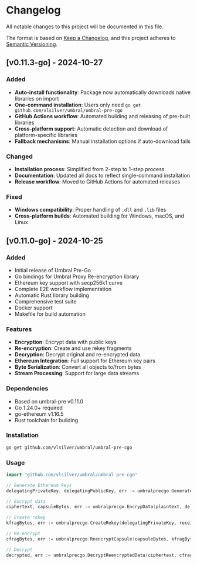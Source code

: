 # Changelog

All notable changes to this project will be documented in this file.

The format is based on [Keep a Changelog](https://keepachangelog.com/en/1.0.0/),
and this project adheres to [Semantic Versioning](https://semver.org/spec/v2.0.0.html).

## [v0.11.3-go] - 2024-10-27

### Added
- **Auto-install functionality**: Package now automatically downloads native libraries on import
- **One-command installation**: Users only need `go get github.com/vlsilver/umbral/umbral-pre-cgo`
- **GitHub Actions workflow**: Automated building and releasing of pre-built libraries
- **Cross-platform support**: Automatic detection and download of platform-specific libraries
- **Fallback mechanisms**: Manual installation options if auto-download fails

### Changed
- **Installation process**: Simplified from 2-step to 1-step process
- **Documentation**: Updated all docs to reflect single-command installation
- **Release workflow**: Moved to GitHub Actions for automated releases

### Fixed
- **Windows compatibility**: Proper handling of `.dll` and `.lib` files
- **Cross-platform builds**: Automated building for Windows, macOS, and Linux

## [v0.11.0-go] - 2024-10-25

### Added
- Initial release of Umbral Pre-Go
- Go bindings for Umbral Proxy Re-encryption library
- Ethereum key support with secp256k1 curve
- Complete E2E workflow implementation
- Automatic Rust library building
- Comprehensive test suite
- Docker support
- Makefile for build automation

### Features
- **Encryption**: Encrypt data with public keys
- **Re-encryption**: Create and use rekey fragments
- **Decryption**: Decrypt original and re-encrypted data
- **Ethereum Integration**: Full support for Ethereum key pairs
- **Byte Serialization**: Convert all objects to/from bytes
- **Stream Processing**: Support for large data streams

### Dependencies
- Based on umbral-pre v0.11.0
- Go 1.24.0+ required
- go-ethereum v1.16.5
- Rust toolchain for building

### Installation
```bash
go get github.com/vlsilver/umbral/umbral-pre-cgo
```

### Usage
```go
import "github.com/vlsilver/umbral/umbral-pre-cgo"

// Generate Ethereum keys
delegatingPrivateKey, delegatingPublicKey, err := umbralprecgo.GenerateEthereumKeyPair()

// Encrypt data
ciphertext, capsuleBytes, err := umbralprecgo.EncrypData(plaintext, delegatingPublicKey)

// Create rekey
kfragBytes, err := umbralprecgo.CreateRekey(delegatingPrivateKey, receivingPublicKey, 1)

// Re-encrypt
cfragBytes, err := umbralprecgo.ReencryptCapsule(capsuleBytes, kfragBytes, ...)

// Decrypt
decrypted, err := umbralprecgo.DecryptReencryptedData(ciphertext, cfragBytes, ...)
```
